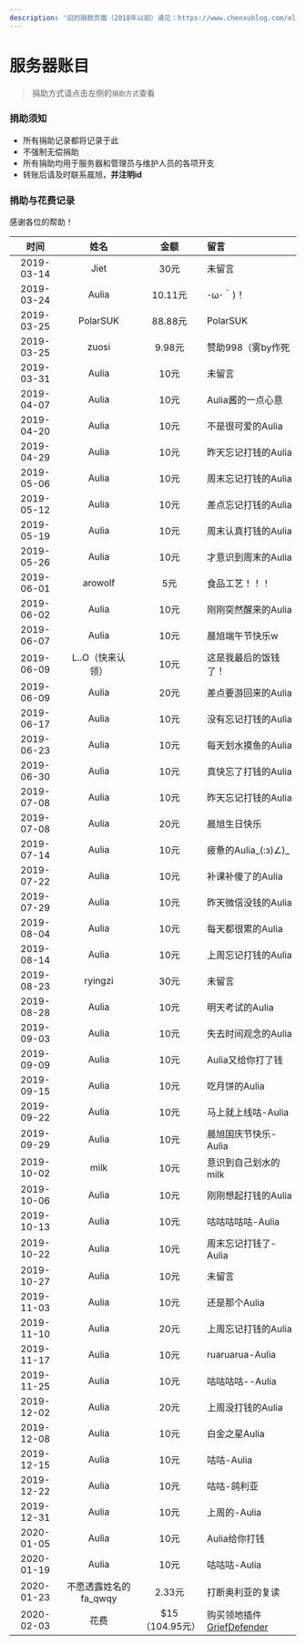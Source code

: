 ```yaml
---
description: '旧的捐款页面（2018年以前）请见：https://www.chenxublog.com/old-support'
---
```


# 服务器账目

> 捐助方式请点击左侧的`捐助方式`查看

### 捐助须知

* 所有捐助记录都将记录于此
* 不强制无偿捐助
* 所有捐助均用于服务器和管理员与维护人员的各项开支
* 转账后请及时联系晨旭，**并注明id**

### 捐助与花费记录

感谢各位的帮助！

| 时间 | 姓名 | 金额 | 留言 |
| :---: | :---: | :---: | :--- |
| 2019-03-14 | Jiet | 30元 | 未留言 |
| 2019-03-24 | Aulia | 10.11元 | ･ω･｀\)！ |
| 2019-03-25 | PolarSUK | 88.88元 | PolarSUK |
| 2019-03-25 | zuosi | 9.98元 | 赞助998（雾by作死 |
| 2019-03-31 | Aulia | 10元 | 未留言 |
| 2019-04-07 | Aulia | 10元 | Aulia酱的一点心意 |
| 2019-04-20 | Aulia | 10元 | 不是很可爱的Aulia |
| 2019-04-29 | Aulia | 10元 | 昨天忘记打钱的Aulia |
| 2019-05-06 | Aulia | 10元 | 周末忘记打钱的Aulia |
| 2019-05-12 | Aulia | 10元 | 差点忘记打钱的Aulia |
| 2019-05-19 | Aulia | 10元 | 周末认真打钱的Aulia |
| 2019-05-26 | Aulia | 10元 | 才意识到周末的Aulia |
| 2019-06-01 | arowolf | 5元 | 食品工艺！！！ |
| 2019-06-02 | Aulia | 10元 | 刚刚突然醒来的Aulia |
| 2019-06-07 | Aulia | 10元 | 晨旭端午节快乐w |
| 2019-06-09 | L..O（快来认领） | 10元 | 这是我最后的饭钱了！ |
| 2019-06-09 | Aulia | 20元 | 差点要游回来的Aulia |
| 2019-06-17 | Aulia | 10元 | 没有忘记打钱的Aulia |
| 2019-06-23 | Aulia | 10元 | 每天划水摸鱼的Aulia |
| 2019-06-30 | Aulia | 10元 | 真快忘了打钱的Aulia |
| 2019-07-08 | Aulia | 10元 | 昨天忘记打钱的Aulia |
| 2019-07-08 | Aulia | 20元 | 晨旭生日快乐 |
| 2019-07-14 | Aulia | 10元 | 疲惫的Aulia_\(:з\)∠\)_ |
| 2019-07-22 | Aulia | 10元 | 补课补傻了的Aulia |
| 2019-07-29 | Aulia | 10元 | 昨天微信没钱的Aulia |
| 2019-08-04 | Aulia | 10元 | 每天都很累的Aulia |
| 2019-08-14 | Aulia | 10元 | 上周忘记打钱的Aulia |
| 2019-08-23 | ryingzi | 30元 | 未留言 |
| 2019-08-28 | Aulia | 10元 | 明天考试的Aulia |
| 2019-09-03 | Aulia | 10元 | 失去时间观念的Aulia |
| 2019-09-09 | Aulia | 10元 | Aulia又给你打了钱 |
| 2019-09-15 | Aulia | 10元 | 吃月饼的Aulia |
| 2019-09-22 | Aulia | 10元 | 马上就上线咕-Aulia |
| 2019-09-29 | Aulia | 10元 | 晨旭国庆节快乐-Aulia |
| 2019-10-02 | milk | 10元 | 意识到自己划水的milk |
| 2019-10-06 | Aulia | 10元 | 刚刚想起打钱的Aulia |
| 2019-10-13 | Aulia | 10元 | 咕咕咕咕咕-Aulia |
| 2019-10-22 | Aulia | 10元 | 周末忘记打钱了-Aulia |
| 2019-10-27 | Aulia | 10元 | 未留言 |
| 2019-11-03 | Aulia | 10元 | 还是那个Aulia |
| 2019-11-10 | Aulia | 20元 | 上周忘记打钱的Aulia |
| 2019-11-17 | Aulia | 10元 | ruaruarua-Aulia |
| 2019-11-25 | Aulia | 10元 | 咕咕咕咕--Aulia |
| 2019-12-02 | Aulia | 20元 | 上周没打钱的Aulia |
| 2019-12-08 | Aulia | 10元 | 白金之星Aulia |
| 2019-12-15 | Aulia | 10元 | 咕咕-Aulia |
| 2019-12-22 | Aulia | 10元 | 咕咕-鸽利亚 |
| 2019-12-31 | Aulia | 10元 | 上周的-Aulia |
| 2020-01-05 | Aulia | 10元 | Aulia给你打钱 |
| 2020-01-19 | Aulia | 10元 | 咕咕咕-Aulia |
| 2020-01-23 | 不愿透露姓名的fa_qwqy | 2.33元 | 打断奥利亚的复读 |
| 2020-02-03 | 花费 | $15（104.95元） | 购买领地插件[GriefDefender](https://www.spigotmc.org/resources/griefdefender.68900/) |

